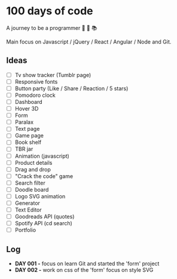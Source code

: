 # 100 days of code
A journey to be a programmer :facepunch: :information_desk_person: :books:

Main focus on Javascript / jQuery / React / Angular / Node and Git.

## Ideas 
- [ ] Tv show tracker (Tumblr page)
- [ ] Responsive fonts
- [ ] Button party (Like / Share / Reaction / 5 stars)
- [ ] Pomodoro clock
- [ ] Dashboard
- [ ] Hover 3D
- [ ] Form
- [ ] Paralax
- [ ] Text page
- [ ] Game page
- [ ] Book shelf
- [ ] TBR jar
- [ ] Animation (javascript)
- [ ] Product details
- [ ] Drag and drop
- [ ] "Crack the code" game
- [ ] Search filter
- [ ] Doodle board
- [ ] Logo SVG animation
- [ ] Generator
- [ ] Text Editor
- [ ] Goodreads API (quotes)
- [ ] Spotify API (cd search)
- [ ] Portfolio

## Log 
- **DAY 001 -** focus on learn Git and started the 'form' project
- **DAY 002 -** work on css of the 'form' focus on style SVG
